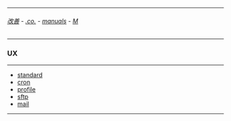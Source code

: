 
---

###### [改善](https://github.com/ttltrk/0C/blob/master/README.MD) - [.co.](https://github.com/ttltrk/PRG/blob/master/CODING.MD) - [manuals](https://github.com/ttltrk/PRG/blob/master/MAN.MD) - [M](https://github.com/ttltrk/ELSE/blob/master/M/M.MD)

---

### UX

---

* [standard](https://github.com/ttltrk/ELSE/blob/master/M/UX/STANDARD/STANDARD.MD)
* [cron](https://github.com/ttltrk/ELSE/blob/master/M/UX/CRON/CRON.MD)
* [profile](https://github.com/ttltrk/ELSE/blob/master/M/UX/PROFILE/PROFILE.MD)
* [sftp]()
* [mail]()

---
